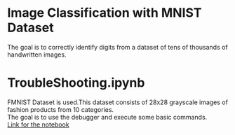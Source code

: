 # Image Classification with MNIST Dataset
The goal is to correctly identify digits from a dataset of tens of thousands of handwritten images.

# TroubleShooting.ipynb 
FMNIST Dataset is used.This dataset consists of 28x28 grayscale images of fashion products from 10 categories.  
The goal is to use the debugger and execute some basic commands.  
[Link for the notebook](https://github.com/SeemaNegi/code-for-fun/blob/main/Troubleshooting.ipynb)


